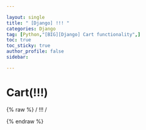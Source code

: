 ```yaml
---

layout: single
title: " [Django] !!! "
categories: Django
tag: [Python,"[BIG][Django] Cart functionality",]
toc: true
toc_sticky: true
author_profile: false
sidebar:

---
```

# Cart(!!!)
{% raw %}
/ !!! /

{% endraw %}
